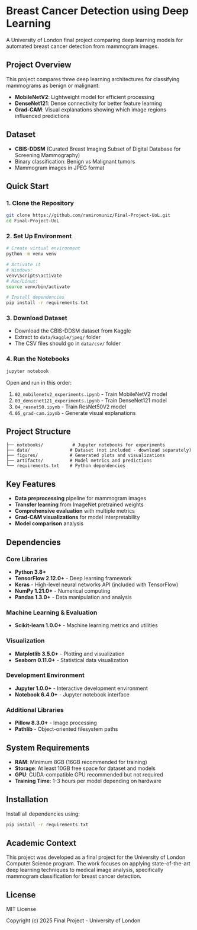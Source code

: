 # Breast Cancer Detection using Deep Learning

A University of London final project comparing deep learning models for automated breast cancer detection from mammogram images.

## Project Overview

This project compares three deep learning architectures for classifying mammograms as benign or malignant:

- **MobileNetV2**: Lightweight model for efficient processing
- **DenseNet121**: Dense connectivity for better feature learning
- **Grad-CAM**: Visual explanations showing which image regions influenced predictions

## Dataset

- **CBIS-DDSM** (Curated Breast Imaging Subset of Digital Database for Screening Mammography)
- Binary classification: Benign vs Malignant tumors
- Mammogram images in JPEG format

## Quick Start

### 1. Clone the Repository

```bash
git clone https://github.com/ramiromuniz/Final-Project-UoL.git
cd Final-Project-UoL
```

### 2. Set Up Environment

```bash
# Create virtual environment
python -m venv venv

# Activate it
# Windows:
venv\Scripts\activate
# Mac/Linux:
source venv/bin/activate

# Install dependencies
pip install -r requirements.txt
```

### 3. Download Dataset

- Download the CBIS-DDSM dataset from Kaggle
- Extract to `data/kaggle/jpeg/` folder
- The CSV files should go in `data/csv/` folder

### 4. Run the Notebooks

```bash
jupyter notebook
```

Open and run in this order:

1. `02_mobilenetv2_experiments.ipynb` - Train MobileNetV2 model
2. `03_densenet121_experiments.ipynb` - Train DenseNet121 model
3. `04_resnet50.ipynb` - Train ResNet50V2 model
4. `05_grad-cam.ipynb` - Generate visual explanations

## Project Structure

```
├── notebooks/           # Jupyter notebooks for experiments
├── data/               # Dataset (not included - download separately)
├── figures/            # Generated plots and visualizations
├── artifacts/          # Model metrics and predictions
└── requirements.txt    # Python dependencies
```

## Key Features

- **Data preprocessing** pipeline for mammogram images
- **Transfer learning** from ImageNet pretrained weights
- **Comprehensive evaluation** with multiple metrics
- **Grad-CAM visualizations** for model interpretability
- **Model comparison** analysis

## Dependencies

### Core Libraries

- **Python 3.8+**
- **TensorFlow 2.12.0+** - Deep learning framework
- **Keras** - High-level neural networks API (included with TensorFlow)
- **NumPy 1.21.0+** - Numerical computing
- **Pandas 1.3.0+** - Data manipulation and analysis

### Machine Learning & Evaluation

- **Scikit-learn 1.0.0+** - Machine learning metrics and utilities

### Visualization

- **Matplotlib 3.5.0+** - Plotting and visualization
- **Seaborn 0.11.0+** - Statistical data visualization

### Development Environment

- **Jupyter 1.0.0+** - Interactive development environment
- **Notebook 6.4.0+** - Jupyter notebook interface

### Additional Libraries

- **Pillow 8.3.0+** - Image processing
- **Pathlib** - Object-oriented filesystem paths

## System Requirements

- **RAM**: Minimum 8GB (16GB recommended for training)
- **Storage**: At least 10GB free space for dataset and models
- **GPU**: CUDA-compatible GPU recommended but not required
- **Training Time**: 1-3 hours per model depending on hardware

## Installation

Install all dependencies using:

```bash
pip install -r requirements.txt
```

## Academic Context

This project was developed as a final project for the University of London Computer Science program. The work focuses on applying state-of-the-art deep learning techniques to medical image analysis, specifically mammogram classification for breast cancer detection.

## License

MIT License

Copyright (c) 2025 Final Project - University of London
